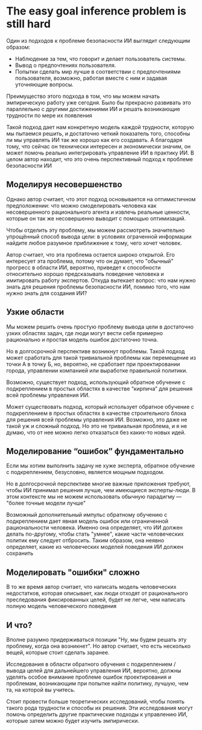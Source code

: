 # The easy goal inference problem is still hard

Один из подходов к проблеме безопасности ИИ выглядит следующим образом:

- Наблюдение за тем, что говорит и делает пользователь системы.
- Вывод о предпочтениях пользователя.
- Попытки сделать мир лучше в соответствии с предпочтениями пользователя, возможно, работая вместе с ним и задавая уточняющие вопросы.

Преимущество этого подхода в том, что мы можем начать эмпирическую работу уже сегодня. Было бы прекрасно развивать это параллельно с другими достижениями ИИ и решать возникающие трудности по мере их появления

Такой подход дает нам конкретную модель каждой трудности, которую мы пытаемся решить, и достаточно четкий показатель того, способны ли мы управлять ИИ так же хорошо как его создавать. А благодаря тому, что сейчас он технически интересен и экономически значим, он может помочь реально интегрировать управление ИИ в практику ИИ. В целом автор находит, что это очень перспективный подход к проблеме безопасности ИИ

## Моделируя несовершенство

Однако автор считает, что этот подход основывается на оптимистичном предположении: что можно смоделировать человека как несовершенного рационального агента и извлечь реальные ценности, которые он так же несовершенно выводит с помощью оптимизаций.

Чтобы отделить эту проблему, мы можем рассмотреть значительно упрощённый способ вывода цели: в условиях ограченной информации найдите любое разумное приближение к тому, чего хочет человек.

Автор считает, что эта проблема остается широко открытой. Его интересует эта проблема, потому что он думает, что "обычный" прогресс в области ИИ, вероятно, приведет к способности относительно хорошо предсказывать поведение человека и имитировать работу экспертов. Откуда вытекает вопрос: что нам нужно знать для решения проблемы безопасности ИИ, помимо того, что нам нужно знать для создания ИИ?

## Узкие области

Мы можем решить очень простую проблему вывода цели в достаточно узких областях задач, где люди могут вести себя примерно рационально и простая модель ошибок достаточно точна.

Но в долгосрочной перспективе возникнут проблемы. Такой подход может сработать для такой тривиальной проблемы как перемещение из точки А в точку Б, но, вероятно, не сработает при проектировании города, управлении компанией или выработке правильной политики.

Возможно, существует подход, использующий обратное обучение с подкреплением в простых областях в качестве “кирпича” для решения всей проблемы управления ИИ.

Может существовать подход, который использует обратное обучение с подкреплением в простых областях в качестве строительного блока для решения всей проблемы управления ИИ. Возможно, это даже не такой уж и сложный подход. Но это не тривиальная проблема, и я не думаю, что от нее можно легко отказаться без каких-то новых идей.

## Моделирование “ошибок” фундаментально

Если мы хотим выполнить задачу не хуже эксперта, обратное обучение с подкреплением, безусловно, является мощным подходом.

Но в долгосрочной перспективе многие важные приложения требуют, чтобы ИИ принимал решения лучше, чем имеющиеся эксперты-люди. В этом контексте мы не можем использовать обычную парадигму — "более точные модели лучше"

Возможный дополнительный импульс обратному обучению с подкреплением дает явная модель ошибок или ограниченной рациональности человека. Именно она определяет, что ИИ должен делать по-другому, чтобы стать "умнее", какие части человеческих политик ему следует отбросить. Таким образом, она неявно определяет, какие из человеческих моделей поведения ИИ должен сохранить

## Моделировать "ошибки" сложно

В то же время автор считает, что написать модель человеческих недостатков, которая описывает, как люди отходят от рационального преследования фиксированных целей, будет не легче, чем написать полную модель человеческого поведения

## И что?

Вполне разумно придерживаться позиции "Ну, мы будем решать эту проблему, когда она возникнет". Но автор считает, что есть несколько вещей, которые стоит сделать заранее.

Исследования в области обратного обучения с подкреплением / вывода целей для дальнейшего управления ИИ, вероятно, должны уделять особое внимание проблеме ошибок проектирования и проблемам, возникающим при попытке найти политику, лучшую, чем та, на которой вы учитесь.

Стоит провести больше теоретических исследований, чтобы понять такого рода трудности и способы их решения. Эти исследования могут помочь определить другие практические подходы к управлению ИИ, которые затем можно будет изучить эмпирически.